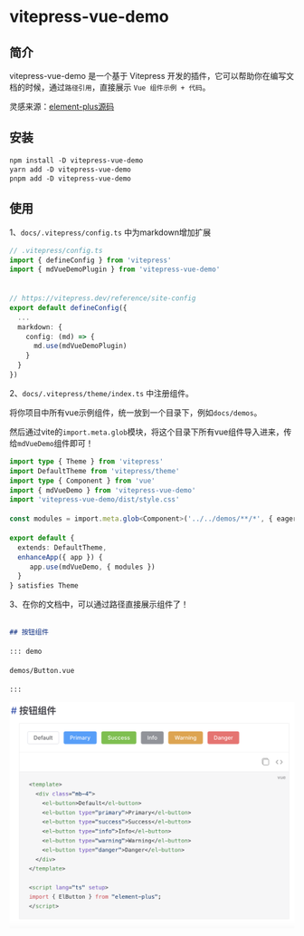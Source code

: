 # vitepress-vue-demo

## 简介

vitepress-vue-demo 是一个基于 Vitepress 开发的插件，它可以帮助你在编写文档的时候，通过`路径引用`，直接展示 `Vue 组件示例 + 代码`。

灵感来源：[element-plus源码](https://github.com/element-plus/element-plus/tree/dev/docs)


## 安装

```
npm install -D vitepress-vue-demo
yarn add -D vitepress-vue-demo
pnpm add -D vitepress-vue-demo
```

## 使用

1、`docs/.vitepress/config.ts` 中为markdown增加扩展

```ts
// .vitepress/config.ts
import { defineConfig } from 'vitepress'
import { mdVueDemoPlugin } from 'vitepress-vue-demo'


// https://vitepress.dev/reference/site-config
export default defineConfig({
  ...
  markdown: {
    config: (md) => {
      md.use(mdVueDemoPlugin)
    }
  }
})
```

2、`docs/.vitepress/theme/index.ts` 中注册组件。

将你项目中所有vue示例组件，统一放到一个目录下，例如`docs/demos`。

然后通过vite的`import.meta.glob`模块，将这个目录下所有vue组件导入进来，传给`mdVueDemo`组件即可！

```ts
import type { Theme } from 'vitepress'
import DefaultTheme from 'vitepress/theme'
import type { Component } from 'vue'
import { mdVueDemo } from 'vitepress-vue-demo'
import 'vitepress-vue-demo/dist/style.css'

const modules = import.meta.glob<Component>('../../demos/**/*', { eager: true, import: 'default' })

export default {
  extends: DefaultTheme,
  enhanceApp({ app }) {
     app.use(mdVueDemo, { modules })
  }
} satisfies Theme

```

3、在你的文档中，可以通过路径直接展示组件了！

```md

## 按钮组件

::: demo

demos/Button.vue

:::

```

![demo](./image.png)
